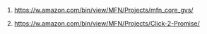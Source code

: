 1. https://w.amazon.com/bin/view/MFN/Projects/mfn_core_gvs/

2. https://w.amazon.com/bin/view/MFN/Projects/Click-2-Promise/